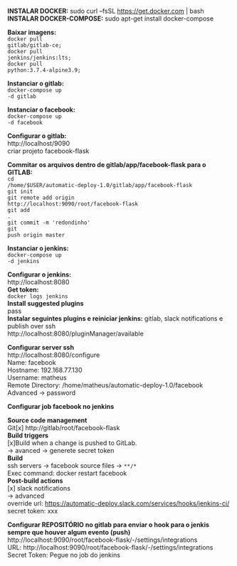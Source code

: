 **INSTALAR DOCKER:** sudo curl –fsSL https://get.docker.com | bash <br/>
**INSTALAR DOCKER-COMPOSE:** sudo apt-get install docker-compose <br/>

**Baixar imagens:** <br/>
<code>docker pull gitlab/gitlab-ce;</code>  <br/>
<code>docker pull jenkins/jenkins:lts;</code> <br/>
<code>docker pull python:3.7.4-alpine3.9;</code> <br/>
  
**Instanciar o gitlab:** <br/>
<code>docker-compose up -d gitlab</code> <br/>
  
**Instanciar o facebook:** <br/>
<code>docker-compose up -d facebook</code> <br/>
  
**Configurar o gitlab:** <br/> 
http://localhost/9090 <br/>
criar projeto facebook-flask <br/>
  
**Commitar os arquivos dentro de gitlab/app/facebook-flask para o GITLAB:** <br/>
<code>cd /home/$USER/automatic-deploy-1.0/gitlab/app/facebook-flask</code> <br/>
<code>git init</code> <br/>
<code>git remote add origin http://localhost:9090/root/facebook-flask</code> <br/>
<code>git add .</code> <br/>
<code>git commit -m 'redondinho'</code> <br/>
<code>git push origin master</code> <br/>
  
**Instanciar o jenkins:** <br/>
<code>docker-compose up -d jenkins</code> <br/>
  
**Configurar o jenkins:** <br/>
http://localhost:8080 <br/>
**Get token:** <br/>
<code>docker logs jenkins</code> <br/>
**Install suggested plugins** <br/>
pass <br/>
**Instalar seguintes plugins e reiniciar jenkins:** gitlab, slack notifications e publish over ssh  <br/>
http://localhost:8080/pluginManager/available <br/>

**Configurar server ssh** <br/>
http://localhost:8080/configure <br/>
Name: facebook <br/>
Hostname: 192.168.77.130 <br/>
Username: matheus <br/>
Remote Directory: /home/matheus/automatic-deploy-1.0/facebook <br/>
Advanced -> password <br/>
 
**Configurar job facebook no jenkins** <br/>

**Source code management** <br/>
Git[x] http://gitlab/root/facebook-flask <br/>
**Build triggers** <br/>
[x]Build when a change is pushed to GitLab. <br/>
-> avanced -> generete secret token <br/>
**Build** <br/>
ssh servers -> facebook
source files -> <code>**/*</code><br/>
Exec command: docker restart facebook <br/>
**Post-build actions** <br/>
[x] slack notifications <br/>
-> advanced <br/>
override url: https://automatic-deploy.slack.com/services/hooks/jenkins-ci/ <br/>
secret token: xxx <br/>

**Configurar REPOSITÓRIO no gitlab para enviar o hook para o jenkis sempre que houver algum evento (push)** <br/>
http://localhost:9090/root/facebook-flask/-/settings/integrations <br/>
URL: http://localhost:9090/root/facebook-flask/-/settings/integrations <br/>
Secret Token: Pegue no job do jenkins <br/>
 


